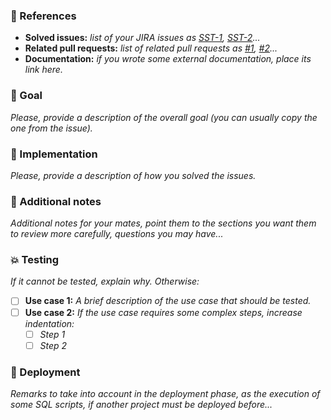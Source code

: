 ### :pushpin: References
* **Solved issues:** _list of your JIRA issues as [SST-1](SST-1), [SST-2](SST-2)..._
* **Related pull requests:** _list of related pull requests as [#1](#1), [#2](#2)..._
* **Documentation:** _if you wrote some external documentation, place its link here._

### :tophat: Goal
_Please, provide a description of the overall goal (you can usually copy the one from the issue)._

### :memo: Implementation
_Please, provide a description of how you solved the issues._

### :memo: Additional notes
_Additional notes for your mates, point them to the sections you want them to review more carefully, 
questions you may have..._

### :boom: Testing
_If it cannot be tested, explain why. Otherwise:_

- [ ] **Use case 1:** _A brief description of the use case that should be tested._
- [ ] **Use case 2:** _If the use case requires some complex steps, increase indentation:_
  - [ ] _Step 1_
  - [ ] _Step 2_
  
### :red_circle: Deployment
_Remarks to take into account in the deployment phase, as the execution of some SQL scripts,
if another project must be deployed before..._